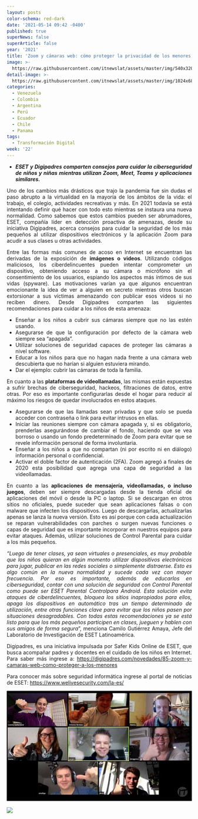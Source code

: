 ```yaml
---
layout: posts
color-schema: red-dark
date: '2021-05-14 09:42 -0400'
published: true
superNews: false
superArticle: false
year: '2021'
title: 'Zoom y cámaras web: cómo proteger la privacidad de los menores'
image: >-
  https://raw.githubusercontent.com/itnewslat/assets/master/img/540x320/Videoconferencias-p.jpg
detail-image: >-
  https://raw.githubusercontent.com/itnewslat/assets/master/img/1024x680/Videoconferencias-g.jpg
categories:
  - Venezuela
  - Colombia
  - Argentina
  - Perú
  - Ecuador
  - Chile
  - Panama
tags:
  - Transformación Digital
week: '22'
---
```

<ul style="text-align: justify;">
	<li><em><strong>ESET y Digipadres comparten consejos para cuidar la ciberseguridad de niños y niñas mientras utilizan Zoom, Meet, Teams y aplicaciones similares.</strong></em></li>
</ul>
<p style="text-align: justify;">Uno de los cambios más drásticos que trajo la pandemia fue sin dudas el paso abrupto a la virtualidad en la mayoría de los ámbitos de la vida: el trabajo, el colegio, actividades recreativas y más. En 2021 todavía se está intentando definir qué hacer con todo esto mientras se instaura una nueva normalidad. Como sabemos que estos cambios pueden ser abrumadores, ESET, compañía líder en detección proactiva de amenazas, desde su iniciativa Digipadres, acerca consejos para cuidar la seguridad de los más pequeños al utilizar dispositivos electrónicos y la aplicación Zoom para acudir a sus clases u otras actividades.</p>

<p style="text-align: justify;">Entre las formas más comunes de acoso en Internet se encuentran las derivadas de la exposición de <strong>imágenes o videos</strong>. Utilizando códigos maliciosos, los ciberdelincuentes pueden intentar comprometer un dispositivo, obteniendo acceso a su cámara o micrófono sin el consentimiento de los usuarios, espiando los aspectos más íntimos de sus vidas (spyware). Las motivaciones varían ya que algunos encuentran emocionante la idea de ver a alguien en secreto mientras otros buscan extorsionar a sus víctimas amenazando con publicar esos videos si no reciben dinero. Desde Digipadres comparten las siguientes recomendaciones para cuidar a los niños de esta amenaza:</p>

<ul style="text-align: justify;">
	<li>Enseñar a los niños a cubrir sus cámaras siempre que no las estén usando.</li>
	<li>Asegurarse de que la configuración por defecto de la cámara web siempre sea “apagada”.</li>
	<li>Utilizar soluciones de seguridad capaces de proteger las cámaras a nivel software.</li>
	<li>Educar a los niños para que no hagan nada frente a una cámara web descubierta que no harían si alguien estuviera mirando.</li>
	<li>Dar el ejemplo: cubrir las cámaras de toda la familia.</li>
</ul>
<p style="text-align: justify;">En cuanto a las <strong>plataformas de videollamadas</strong>, las mismas están expuestas a sufrir brechas de ciberseguridad, hackeos, filtraciones de datos, entre otras. Por eso es importante configurarlas desde el hogar para reducir al máximo los riesgos de quedar involucrados en estos ataques.</p>

<ul style="text-align: justify;">
	<li>Asegurarse de que las llamadas sean privadas y que solo se pueda acceder con contraseña o link para evitar intrusos en ellas.</li>
	<li>Iniciar las reuniones siempre con cámara apagada y, si es obligatorio, prenderlas asegurándose de cambiar el fondo, haciendo que se vea borroso o usando un fondo predeterminado de Zoom para evitar que se revele información personal de forma involuntaria.</li>
	<li>Enseñar a los niños a que no compartan (ni por escrito ni en diálogo) información personal o confidencial.</li>
	<li>Activar el doble factor de autenticación (2FA). Zoom agregó a finales de 2020 esta posibilidad que agrega una capa de seguridad a las videollamadas.</li>
</ul>
<p style="text-align: justify;">En cuanto a las <strong>aplicaciones de mensajería, videollamadas, o incluso juegos</strong>, deben ser siempre descargadas desde la tienda oficial de aplicaciones del móvil o desde la PC o laptop. Si se descargan en otros sitios no oficiales, puede suceder que sean aplicaciones falsas o con malware que infecten los dispositivos. Luego de descargarlas, actualizarlas apenas se lanza la nueva versión. Esto es así porque con cada actualización se reparan vulnerabilidades con parches o surgen nuevas funciones o capas de seguridad que es importante incorporar en nuestros equipos para evitar ataques. Además, utilizar soluciones de Control Parental para cuidar a los más pequeños.</p>

<p style="text-align: justify;"><em>“Luego de tener clases, ya sean virtuales o presenciales, es muy probable que los niños quieran en algún momento utilizar dispositivos electrónicos para jugar, publicar en las redes sociales o simplemente distraerse. Esto es algo común en la nueva normalidad y sucede cada vez con mayor frecuencia. Por eso es importante, además de educarlos en ciberseguridad, contar con una solución de seguridad con Control Parental como puede ser </em><em>ESET Parental Control</em><em>para Android. Esta solución evita ataques de ciberdelincuentes, bloquea los sitios inapropiados para ellos, apaga los dispositivos en automático tras un tiempo determinado de utilización, entre otras funciones clave para evitar que los niños pasen por situaciones desagradables. Con todas estas recomendaciones ya se está listo para que los más pequeños participen en clases, jueguen y hablen con sus amigos de forma segura</em>”, menciona Camilo Gutiérrez Amaya, Jefe del Laboratorio de Investigación de ESET Latinoamérica.</p>

<p style="text-align: justify;">Digipadres, es una iniciativa impulsada por Safer Kids Online de ESET, que busca acompañar padres y docentes en el cuidado de los niños en Internet. Para saber más ingrese a: <a href="https://digipadres.com/novedades/85-zoom-y-camaras-web-como-proteger-a-los-menores">https://digipadres.com/novedades/85-zoom-y-camaras-web-como-proteger-a-los-menores</a></p>

<p style="text-align: justify;">Para conocer más sobre seguridad informática ingrese al portal de noticias de ESET: <a href="https://www.welivesecurity.com/la-es/">https://www.welivesecurity.com/la-es/</a></p>

![](https://raw.githubusercontent.com/itnewslat/assets/master/img/540x320/Videoconferencias-p.jpg)

<img src="https://tracker.metricool.com/c3po.jpg?hash=56f88a41e39ab42c063cc51676587a04"/>
